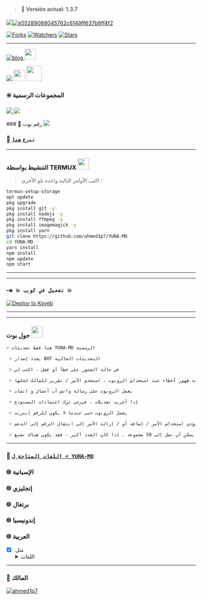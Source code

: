 > #### 🚀 Versión actual: 1.3.7
<a href="http://wa.me/393271166550" target="blank"><img src="https://img.shields.io/badge/رقم_مالك_البوت-25D366?style=for-the-badge&logo=whatsapp&logoColor=white" />![e55289088045762c6149ff637b6ff4f2](https://user-images.githubusercontent.com/82735720/204062085-d43fba05-7366-4373-b0f2-ebf47a87fd84.jpg)

<p align="higt">   
<a href="https://github.com/ahmed1p7/YUNA-MD/network/members"><img title="Forks" src="https://img.shields.io/github/forks/ahmed1p7/YUNA-MD?label=Forks&color=blue&style=flat-square"></a>
<a href="https://github.com/ahmed1p7/YUNA-MD/watchers"><img title="Watchers" src="https://img.shields.io/github/watchers/ahmed1p7/YUNA-MD?label=Watchers&color=green&style=flat-square"></a>
<a href="https://github.com/ahmed1p7/YUNA-MD/stargazers"><img title="Stars" src="https://img.shields.io/github/stars/ahmed1p7/YUNA-MD?label=Stars&color=yellow&style=flat-square"></a>
</p>

-----
[![blog](https://img.shields.io/badge/YouTube-FF0000?style=for-the-badge&logo=youtube&logoColor=white)
](https://youtube.com/@maio6807)  <img src="https://github.com/siegrin/siegrin/blob/main/Assets/powerup.gif" height="29px">

<p align="hihg">   
<a href="https://instagram.com/a_e_b_2003" target="_blank"> <img src="https://img.shields.io/badge/-Instagram-%23E4405F?style=for-the-badge&logo=instagram&logoColor=white" target="_blank"></a> <img src="https://github.com/siegrin/siegrin/blob/main/Assets/Handshake.gif" height="30px">
<a href="https://github.com/ahmed1p7"><img src="http://readme-typing-svg.herokuapp.com?font=mono&size=14&duration=3000&color=ABF7BB&center=verdadero&vCenter=verdadero&lines=Solo+escr%C3%ADba+si+tiene+dudas." height="40px"
</p> 


  
 
</a>

### ❇️ المجموعات الرسمية 
<a href="https://chat.whatsapp.com/KSgHcPpZiXV7fMAscoptfw" target="blank"><img src="https://img.shields.io/badge/1️⃣_COMUNIDAD_GATADOT_🐈-25D366?style=for-the-badge&logo=whatsapp&logoColor=white" />
<a href="https://chat.whatsapp.com/IxeB9yBYrNp85CLmKykmMM" target="blank"><img src="https://img.shields.io/badge/2️⃣_COMUNIDAD_GATADOT_🐈-25D366?style=for-the-badge&logo=whatsapp&logoColor=white" />

</a> 
 ### 🐻 رقم بوت
<a href="http://wa.me/213674234020" target="blank"><img src="https://img.shields.io/badge/YUNA-MD-25D366?style=for-the-badge&logo=whatsapp&logoColor=white" />
</a>

### 💖 ```تبرع``` [`هنا`](https://paypal.me/yunabot)

------------------
### التنشيط بواسطة TERMUX  <img src="https://c.tenor.com/HLrXIleGBToAAAAC/transparent-cat.gif" height="30px">
> اكتب الأوامر التالية واحدة تلو الأخرى :

```bash
termux-setup-storage
apt update 
pkg upgrade 
pkg install git -y
pkg install nodejs -y
pkg install ffmpeg -y
pkg install imagemagick -y
pkg install yarn
git clone https://github.com/ahmed1p7/YUNA-MD
cd YUNA-MD
yarn install 
npm install
npm update
npm start
```
----
------------------

### `—◉ 💥 تفعيل في كويب 💥`

[![Deploy to Koyeb](https://www.koyeb.com/static/images/deploy/button.svg)](https://app.koyeb.com/deploy?type=git&repository=github.com/ahmed1p7/YUNABOT-MD&branch=master&name=yunabot-md)

------------------
----
### حول بوت  <img src="https://i.pinimg.com/originals/0e/c9/89/0ec989dde8b5fc0deef4e5b09292b605.gif" height="30px">
```bash
> هنا فقط تحديثات YUNA-MD الرسمية

 > يحدد إصدار BOT التحديثات الحالية

 > في حالة العثور على خطأ أو فشل ، اكتب لي 

 > في حالة ظهور أخطاء عند استخدام الروبوت ، استخدم الأمر / تقرير للمالك لحلها

 > يعمل الروبوت على رسالة واتس آب أعمال و اتساب

 > إذا أجريت تعديلات ، فيرجى ترك اعتمادات المستودع

 > يعمل الروبوت حتى عندما لا يكون للرقم إنترنت

 > قد يؤدي استخدام الأمر / إضافة أو / إزالة الأمر إلى انتقال الرقم إلى الدعم

 > يمكن أن تصل إلى 50 مجموعة ، إذا كان العدد أكبر ، فقد يكون هناك تشبع
```
----
 ### 💠 [`اللغات المتاحة ل < YUNA-MD`](https://github.com/ahmed1p7/YUNA-MD/blob/master/config.js) 
### 🌐 الإسبانية 
### 🌐 إنجليزي
### 🌐 برتغال
### 🌐 إندونيسيا
### 🌐 العربية
- [x] مثل <details><summary>اللغات</summary><img src="https://i.imgur.com/RMWFgZo.jpeg"></details>
----

### 🌟  المالك
 
[![ahmed1p7](https://github.com/ahmed1p7.png?size=100)](https://github.com/ahmed1p7) 

 

